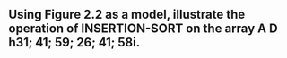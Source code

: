 ## Using Figure 2.2 as a model, illustrate the operation of INSERTION-SORT on the array A D h31; 41; 59; 26; 41; 58i.


